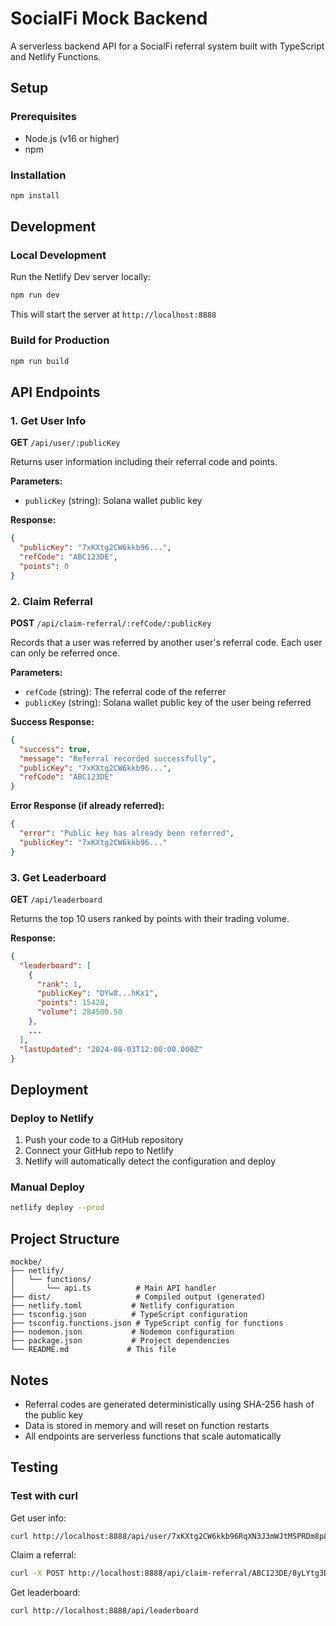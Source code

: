 # SocialFi Mock Backend

A serverless backend API for a SocialFi referral system built with TypeScript and Netlify Functions.

## Setup

### Prerequisites
- Node.js (v16 or higher)
- npm

### Installation
```bash
npm install
```

## Development

### Local Development
Run the Netlify Dev server locally:
```bash
npm run dev
```
This will start the server at `http://localhost:8888`

### Build for Production
```bash
npm run build
```

## API Endpoints

### 1. Get User Info
**GET** `/api/user/:publicKey`

Returns user information including their referral code and points.

**Parameters:**
- `publicKey` (string): Solana wallet public key

**Response:**
```json
{
  "publicKey": "7xKXtg2CW6kkb96...",
  "refCode": "ABC123DE",
  "points": 0
}
```

### 2. Claim Referral
**POST** `/api/claim-referral/:refCode/:publicKey`

Records that a user was referred by another user's referral code. Each user can only be referred once.

**Parameters:**
- `refCode` (string): The referral code of the referrer
- `publicKey` (string): Solana wallet public key of the user being referred

**Success Response:**
```json
{
  "success": true,
  "message": "Referral recorded successfully",
  "publicKey": "7xKXtg2CW6kkb96...",
  "refCode": "ABC123DE"
}
```

**Error Response (if already referred):**
```json
{
  "error": "Public key has already been referred",
  "publicKey": "7xKXtg2CW6kkb96..."
}
```

### 3. Get Leaderboard
**GET** `/api/leaderboard`

Returns the top 10 users ranked by points with their trading volume.

**Response:**
```json
{
  "leaderboard": [
    {
      "rank": 1,
      "publicKey": "DYw8...hKx1",
      "points": 15420,
      "volume": 284500.50
    },
    ...
  ],
  "lastUpdated": "2024-08-03T12:00:00.000Z"
}
```

## Deployment

### Deploy to Netlify

1. Push your code to a GitHub repository
2. Connect your GitHub repo to Netlify
3. Netlify will automatically detect the configuration and deploy

### Manual Deploy
```bash
netlify deploy --prod
```

## Project Structure

```
mockbe/
├── netlify/
│   └── functions/
│       └── api.ts          # Main API handler
├── dist/                   # Compiled output (generated)
├── netlify.toml           # Netlify configuration
├── tsconfig.json          # TypeScript configuration
├── tsconfig.functions.json # TypeScript config for functions
├── nodemon.json           # Nodemon configuration
├── package.json           # Project dependencies
└── README.md             # This file
```

## Notes

- Referral codes are generated deterministically using SHA-256 hash of the public key
- Data is stored in memory and will reset on function restarts
- All endpoints are serverless functions that scale automatically

## Testing

### Test with curl

Get user info:
```bash
curl http://localhost:8888/api/user/7xKXtg2CW6kkb96RqXN3J3mWJtMSPRDm8p8gKkPyVUZZ
```

Claim a referral:
```bash
curl -X POST http://localhost:8888/api/claim-referral/ABC123DE/8yLYtg3DX7llc97SrYO4K4nXKuNTQSEn9q9hLlQzWVaA
```

Get leaderboard:
```bash
curl http://localhost:8888/api/leaderboard
```